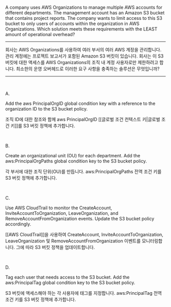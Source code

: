 A company uses AWS Organizations to manage multiple AWS accounts for different departments. The management account has an Amazon S3 bucket that contains project reports. The company wants to limit access to this S3 bucket to only users of accounts within the organization in AWS Organizations.
Which solution meets these requirements with the LEAST amount of operational overhead?

---

회사는 AWS Organizations를 사용하여 여러 부서의 여러 AWS 계정을 관리합니다. 관리 계정에는 프로젝트 보고서가 포함된 Amazon S3 버킷이 있습니다. 회사는 이 S3 버킷에 대한 액세스를 AWS Organizations의 조직 내 계정 사용자로만 제한하려고 합니다.
최소한의 운영 오버헤드로 이러한 요구 사항을 충족하는 솔루션은 무엇입니까?

---

​

A.

Add the aws PrincipalOrgID global condition key with a reference to the organization ID to the S3 bucket policy.

조직 ID에 대한 참조와 함께 aws PrincipalOrgID [[글로벌 조건 컨텍스트 키|글로벌 조건 키]]를 S3 버킷 정책에 추가합니다.

​

B.

Create an organizational unit (OU) for each department. Add the aws:PrincipalOrgPaths global condition key to the S3 bucket policy.

각 부서에 대한 조직 단위(OU)를 만듭니다. aws:PrincipalOrgPaths 전역 조건 키를 S3 버킷 정책에 추가합니다.

​

C.

Use AWS CloudTrail to monitor the CreateAccount, InviteAccountToOrganization, LeaveOrganization, and RemoveAccountFromOrganization events. Update the S3 bucket policy accordingly.

[[AWS CloudTrail]]을 사용하여 CreateAccount, InviteAccountToOrganization, LeaveOrganization 및 RemoveAccountFromOrganization 이벤트를 모니터링합니다. 그에 따라 S3 버킷 정책을 업데이트합니다.

​

D.

Tag each user that needs access to the S3 bucket. Add the aws:PrincipalTag global condition key to the S3 bucket policy.

S3 버킷에 액세스해야 하는 각 사용자에 태그를 지정합니다. aws:PrincipalTag 전역 조건 키를 S3 버킷 정책에 추가합니다.
